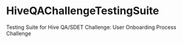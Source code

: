 # HiveQAChallengeTestingSuite
Testing Suite for Hive QA/SDET Challenge: User Onboarding Process Challenge
